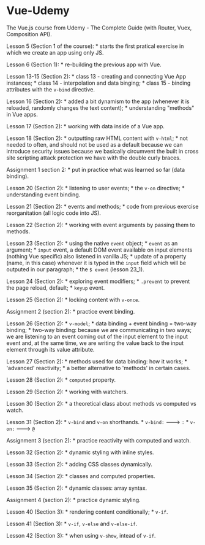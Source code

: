 # Vue-Udemy
The Vue.js course from Udemy - The Complete Guide (with Router, Vuex, Composition API).

Lesson 5 (Section 1 of the course):
    * starts the first pratical exercise in which we create an
    app using only JS.

Lesson 6 (Section 1):
    * re-building the previous app with Vue.

Lesson 13-15 (Section 2):
    * class 13 - creating and connecting Vue App instances;
    * class 14 - interpolation and data binging;
    * class 15 - binding attributes with the `v-bind` directive.

Lesson 16 (Section 2):
    * added a bit dynamism to the app (whenever it is reloaded, randomly changes the text content);
    * understanding "methods" in Vue apps.

Lesson 17 (Section 2):
    * working with data inside of a Vue app.

Lesson 18 (Section 2):
    * outputting raw HTML content with `v-html`;
    * not needed to often, and should not be used as a default because we can introduce security issues because we basically circumvent the built in cross site scripting attack protection we have with the double curly braces.

Assignment 1 section 2:
    * put in practice what was learned so far (data binding).

Lesson 20 (Section 2):
    * listening to user events;
    * the `v-on` directive;
    * understanding event binding.

Lesson 21 (Section 2):
    * events and methods;
    * code from previous exercise reorganitation (all logic code into JS).

Lesson 22 (Section 2):
    * working with event arguments by passing them to methods.

Lesson 23 (Section 2):
    * using the native `event` object;
    * `event` as an argument;
    * `input` event, a default DOM event available on input elements (nothing Vue specific) also listened in vanilla JS;
    * update of a property (name, in this case) whenever it is typed in the `input` field which will be outputed in our paragraph;
    * the `$ event` (lesson 23_1).

Lesson 24 (Section 2):
    * exploring event modifiers;
    * `.prevent` to prevent the page reload, default;
    * `keyup` event.

Lesson 25 (Section 2):
    * locking content with `v-once`.

Assignment 2 (section 2):
    * practice event binding.

Lesson 26 (Section 2):
    * `v-model`;
    * data binding + event binding = two-way binding;
    * two-way binding: because we are communicating in two ways; we are listening to an event coming out of the input element to the input event and, at the same time, we are writing the value back to the input element through its value attribute.

Lesson 27 (Section 2):
    * methods used for data binding: how it works;
    * 'advanced' reactivity;
    * a better alternative to 'methods' in certain cases.

Lesson 28 (Section 2):
    * `computed` property.

Lesson 29 (Section 2):
    * working with watchers.

Lesson 30 (Section 2):
    * a theoretical class about methods vs computed vs watch.

Lesson 31 (Section 2):
    * `v-bind` and `v-on` shorthands.
    * `v-bind:` ---> `:`
    * `v-on:` ---> `@`

Assignment 3 (section 2):
    * practice reactivity with computed and watch.

Lesson 32 (Section 2):
    * dynamic styling with inline styles.

Lesson 33 (Section 2):
    * adding CSS classes dynamically.

Lesson 34 (Section 2):
    * classes and computed properties.

Lesson 35 (Section 2):
    * dynamic classes: array syntax.

Assignment 4 (section 2):
    * practice dynamic styling.

Lesson 40 (Section 3):
    * rendering content conditionally;
    * `v-if`.

Lesson 41 (Section 3):
    * `v-if`, `v-else` and `v-else-if`.

Lesson 42 (Section 3):
    * when using `v-show`, intead of `v-if`.